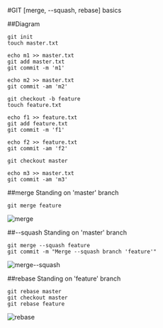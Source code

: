 #GIT [merge, --squash, rebase] basics

##Diagram
```
git init
touch master.txt

echo m1 >> master.txt
git add master.txt
git commit -m 'm1'

echo m2 >> master.txt
git commit -am 'm2'

git checkout -b feature
touch feature.txt

echo f1 >> feature.txt
git add feature.txt
git commit -m 'f1'

echo f2 >> feature.txt
git commit -am 'f2'

git checkout master

echo m3 >> master.txt
git commit -am 'm3'
```

##merge
Standing on 'master' branch
```
git merge feature
```
![merge](https://user-images.githubusercontent.com/85419447/192778815-cd30d299-ea37-4d21-b3a1-4ba7d46b176d.png)

##--squash
Standing on 'master' branch
```
git merge --squash feature
git commit -m "Merge --squash branch 'feature'"
```
![merge--squash](https://user-images.githubusercontent.com/85419447/192778799-d04ca5af-395f-415c-a574-48df21a84d51.png)

##rebase
Standing on 'feature' branch
```
git rebase master
git checkout master
git rebase feature
```
![rebase](https://user-images.githubusercontent.com/85419447/192778757-afc2950d-92fc-47f3-bdee-b7d2c435839e.png)
